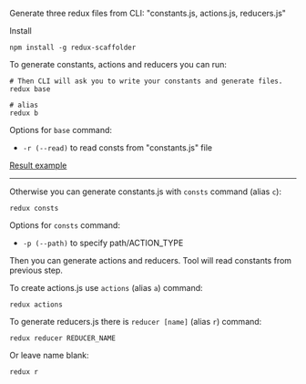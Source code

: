Generate three redux files from CLI: "constants.js, actions.js, reducers.js"

Install 

```
npm install -g redux-scaffolder
```

To generate constants, actions and reducers you can run:
```
# Then CLI will ask you to write your constants and generate files.
redux base 

# alias
redux b
```

Options for `base` command:
- `-r (--read)` to read consts from "constants.js" file

[Result example](https://github.com/shapkarin/redux-scaffolder/tree/master/example)
___

Otherwise you can generate constants.js with `consts` command (alias `c`):
```
redux consts
```

Options for `consts` command:
- `-p (--path)` to specify path/ACTION_TYPE

Then you can generate actions and reducers.
Tool will read constants from previous step.

To create actions.js use `actions` (alias `a`) command:
```
redux actions
```

To generate reducers.js there is `reducer [name]` (alias `r`) command:
```
redux reducer REDUCER_NAME
```

Or leave name blank:
```
redux r
```

